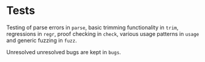 # Tests

Testing of parse errors in `parse`, basic trimming functionality in `trim`,
regressions in `regr`, proof checking in `check`, various usage patterns in
`usage` and generic fuzzing in `fuzz`.

Unresolved unresolved bugs are kept in `bugs`.

